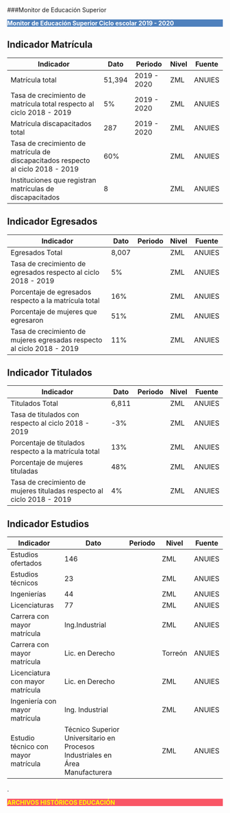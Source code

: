 
###Monitor de Educación Superior

<p style="background-color:#4F81BD;color:white;"><strong>Monitor de Educación Superior Ciclo escolar 2019 - 2020</strong></p>


## Indicador Matrícula

Indicador                                                                           |Dato      |Periodo             |Nivel     |Fuente  |
------------------------------------------------------------------------------------|----------|--------------------|----------|--------|
Matrícula total                                                                     |   51,394 |    2019 - 2020     |   ZML    | ANUIES |
Tasa de crecimiento de matrícula total respecto al ciclo 2018 - 2019                |   5%     |    2019 - 2020     |   ZML    | ANUIES |
Matrícula discapacitados total                                                      |   287    |    2019 - 2020     |   ZML    | ANUIES |
Tasa de crecimiento de matrícula de discapacitados respecto al ciclo 2018 - 2019    |   60%    |                    |   ZML    | ANUIES |
Instituciones que registran matrículas de discapacitados                            |   8      |                    |   ZML    | ANUIES |

## Indicador Egresados

Indicador                                                               |Dato           |Periodo             |Nivel     |Fuente         |
------------------------------------------------------------------------|---------- |--------------------|--------------|---------------|
Egresados Total                                                         |    8,007  |                    |   ZML    | ANUIES |
Tasa de crecimiento de egresados respecto al ciclo 2018 - 2019          |    5%     |                    |   ZML    | ANUIES |
Porcentaje de egresados respecto a la matrícula total                   |    16%    |                    |   ZML    | ANUIES |
Porcentaje de mujeres que egresaron                                     |    51%    |                    |   ZML    | ANUIES |
Tasa de crecimiento de mujeres egresadas respecto al ciclo 2018 - 2019  |    11%    |                    |   ZML    | ANUIES |

## Indicador Titulados

Indicador                                                              |Dato        |Periodo             |Nivel     |  Fuente  |
-----------------------------------------------------------------------|----------- |--------------------|----------|----------|
Titulados Total                                                        |    6,811   |                    |   ZML    | ANUIES   |
Tasa de titulados con respecto al ciclo 2018 - 2019                    |   -3%      |                    |   ZML    | ANUIES   |
Porcentaje de titulados respecto a la matrícula total                  |    13%     |                    |   ZML    | ANUIES   |
Porcentaje de mujeres tituladas                                        |    48%     |                    |   ZML    | ANUIES   |
Tasa de crecimiento de mujeres tituladas respecto al ciclo 2018 - 2019 |    4%      |                    |   ZML    | ANUIES   |

## Indicador Estudios

Indicador                                               |Dato           |Periodo             |Nivel     |Fuente         |
----------------------------------------|----------------|--------------------|----------|---------------|
Estudios ofertados                      |    146         |                    |   ZML   | ANUIES |
Estudios técnicos                       |    23          |                    |   ZML   | ANUIES |
Ingenierías                             |    44          |                    |   ZML   | ANUIES |
Licenciaturas                           |    77          |                    |   ZML   | ANUIES |
Carrera con mayor matrícula             |Ing.Industrial  |                    |   ZML   | ANUIES |
Carrera con mayor matrícula             |Lic. en Derecho |                    |   Torreón| ANUIES |
Licenciatura con mayor matrícula        |Lic. en Derecho |                    |   ZML   | ANUIES |
Ingeniería con mayor matrícula          |Ing. Industrial |                    |   ZML   | ANUIES |
Estudio técnico con mayor matrícula     |Técnico Superior Universitario en Procesos Industriales en Área Manufacturera|                    |   ZML  | ANUIES |




.
<p style="background-color:#f95666;color:yellow;"><strong>ARCHIVOS HISTÓRICOS EDUCACIÓN</strong></p>
